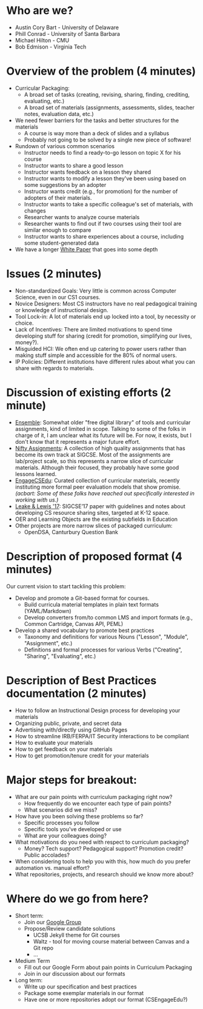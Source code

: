 # Who are we?

* Austin Cory Bart - University of Delaware
* Phill Conrad - University of Santa Barbara
* Michael Hilton - CMU
* Bob Edmison - Virginia Tech

# Overview of the problem (4 minutes)

* Curricular Packaging: 
  * A broad set of tasks (creating, revising, sharing, finding, crediting, evaluating, etc.)
  * A broad set of materials (assignments, assessments, slides, teacher notes, evaluation data, etc.)
* We need fewer barriers for the tasks and better structures for the materials
  * A course is way more than a deck of slides and a syllabus
  * Probably not going to be solved by a single new piece of software!
* Rundown of various common scenarios
  * Instructor needs to find a ready-to-go lesson on topic X for his course
  * Instructor wants to share a good lesson
  * Instructor wants feedback on a lesson they shared
  * Instructor wants to modify a lesson they've been using based on some suggestions by an adopter
  * Instructor wants credit (e.g., for promotion) for the number of adopters of their materials.
  * Instructor wants to take a specific colleague's set of materials, with changes
  * Researcher wants to analyze course materials
  * Researcher wants to find out if two courses using their tool are similar enough to compare
  * Instructor wants to share experiences about a course, including some student-generated data
* We have a longer [White Paper](https://docs.google.com/document/d/1gvbfjz4_at1fmAUfR02dOP1WycM63iV_jML-osnQT9c/edit) that goes into some depth

# Issues (2 minutes)

* Non-standardized Goals: Very little is common across Computer Science, even in our CS1 courses.
* Novice Designers: Most CS instructors have no real pedagogical training or knowledge of instructional design.
* Tool Lock-in: A lot of materials end up locked into a tool, by necessity or choice.
* Lack of Incentives: There are limited motivations to spend time developing stuff for sharing (credit for promotion, simplifying our lives, money?).
* Misguided HCI: We often end up catering to power users rather than making stuff simple and accessible for the 80% of normal users.
* IP Policies: Different institutions have different rules about what you can share with regards to materials.

# Discussion of existing efforts (2 minute)

* [Ensemble](http://www.computingportal.org/): Somewhat older "free digital library" of tools and curricular assignments, kind of limited in scope. Talking to some of the folks in charge of it, I am unclear what its future will be. For now, it exists, but I don't know that it represents a major future effort.
* [Nifty Assignments](http://nifty.stanford.edu/): A collection of high quality assignments that has become its own track at SIGCSE. Most of the assignments are lab/project scale, so this represents a narrow slice of curricular materials. Although their focused, they probably have some good lessons learned.
* [EngageCSEdu](https://www.engage-csedu.org/): Curated collection of curricular materials, recently instituting more formal peer evaluation models that show promise. *(acbart: Some of these folks have reached out specifically interested in working with us.)*
* [Leake & Lewis '17](https://dl.acm.org/citation.cfm?id=3017780): SIGCSE’17 paper with guidelines and notes about developing CS resource sharing sites, targeted at K-12 space.
* OER and Learning Objects are the existing subfields in Education
* Other projects are more narrow slices of packaged curriculum:
  * OpenDSA, Canturbury Question Bank

# Description of proposed format (4 minutes)

Our current vision to start tackling this problem:

* Develop and promote a Git-based format for courses.
  * Build curricula material templates in plain text formats (YAML/Markdown)
  * Develop converters from/to common LMS and import formats (e.g., Common Cartridge, Canvas API, PEML)
* Develop a shared vocabulary to promote best practices
  * Taxonomy and definitions for various Nouns ("Lesson", "Module", "Assignment", etc.)
  * Definitions and formal processes for various Verbs ("Creating", "Sharing", "Evaluating", etc.)

# Description of Best Practices documentation (2 minutes)

* How to follow an Instructional Design process for developing your materials
* Organizing public, private, and secret data
* Advertising with/directly using GitHub Pages
* How to streamline IRB/FERPA/IT Security interactions to be compliant
* How to evaluate your materials
* How to get feedback on your materials
* How to get promotion/tenure credit for your materials

# Major steps for breakout:

* What are our pain points with curriculum packaging right now?
  * How frequently do we encounter each type of pain points?
  * What scenarios did we miss?
* How have you been solving these problems so far?
  * Specific processes you follow
  * Specific tools you've developed or use
  * What are your colleagues doing?
* What motivations do you need with respect to curriculum packaging?
  * Money? Tech support? Pedagogical support? Promotion credit? Public accolades?
* When considering tools to help you with this, how much do you prefer automation vs. manual effort?
* What repositories, projects, and research should we know more about?

# Where do we go from here?
* Short term:
  * Join our [Google Group](https://groups.google.com/forum/#!forum/cssplice-curriculum-packaging-working-group)
  * Propose/Review candidate solutions
    * UCSB Jekyll theme for Git courses
    * Waltz - tool for moving course material between Canvas and a Git repo
    * ...
* Medium Term
  * Fill out our Google Form about pain points in Curriculum Packaging
  * Join in our discussion about our formats
* Long term:
  * Write up our specification and best practices
  * Package some exemplar materials in our format
  * Have one or more repositories adopt our format (CSEngageEdu?)
